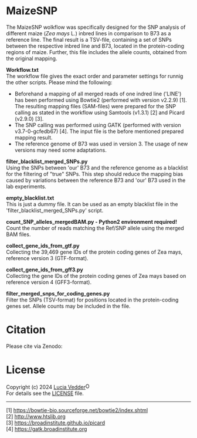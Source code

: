 # MaizeSNP

The MaizeSNP wolkflow was specifically designed for the SNP analysis of different maize (_Zea mays_ L.) inbred lines in comparison to B73 as a reference line.
The final result is a TSV-file, containing a set of SNPs between the respective inbred line and B73, located in the protein-coding regions of maize. Further, this file includes the allele counts, obtained from the original mapping.

**Workflow.txt** <br>
The workflow file gives the exact order and parameter settings for runnig the other scripts. Please mind the following:
* Beforehand a mapping of all merged reads of one indred line ('LINE') has been performed using Bowtie2 (performed with version v2.2.9) [1]. The resulting mapping files (SAM-files) were prepared for the SNP calling as stated in the workflow using Samtools (v1.3.1) [2] and Picard (v2.9.0) [3].
* The SNP calling was performed using GATK (performed with version v3.7-0-gcfedb67) [4]. The input file is the before mentioned prepared mapping result.
* The reference genome of B73 was used in version 3. The usage of new versions may need some adaptations.

**filter_blacklist_merged_SNPs.py** <br>
Using the SNPs between 'our' B73 and the reference genome as a blacklist for the filtering of "true" SNPs.
This step should reduce the mapping bias caused by variations between the reference B73 and 'our' B73 used in the lab experiments.

**empty_blacklist.txt** <br>
This is just a dummy file. It can be used as an empty blacklist file in the 'filter_blacklist_merged_SNPs.py' script.

**count_SNP_alleles_mergedBAM.py - Python2 environment required!** <br>
Count the number of reads matching the Ref/SNP allele using the merged BAM files.

**collect_gene_ids_from_gtf.py** <br>
Collecting the 39,469 gene IDs of the protein coding genes of Zea mays, reference version 3 (GTF-format).

**collect_gene_ids_from_gff3.py** <br>
Collecting the gene IDs of the protein coding genes of Zea mays based on reference version 4 (GFF3-format).

**filter_merged_snps_for_coding_genes.py** <br>
Filter the SNPs (TSV-format) for positions located in the protein-coding genes set. Allele counts may be included in the file.


# Citation
Please cite via Zenodo: 


# License
Copyright (c) 2024 <a href="https://orcid.org/0000-0002-8924-9800">Lucia Vedder<img alt="ORCID logo" src="https://info.orcid.org/wp-content/uploads/2019/11/orcid_16x16.png" width="16" height="16" /></a><br>
For details see the [LICENSE](LICENSE) file.

---
[1] https://bowtie-bio.sourceforge.net/bowtie2/index.shtml <br>
[2] http://www.htslib.org <br>
[3] https://broadinstitute.github.io/picard <br>
[4] https://gatk.broadinstitute.org
